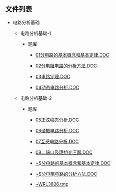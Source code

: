 

## 文件列表

- 电路分析基础

    - 电路分析基础-1

        - 题库

            - [01分电路的基本概念和基本定律.DOC](https://github.com/bjut-swift/BJUT-Helper/raw/master/%E7%94%B5%E8%B7%AF%E5%88%86%E6%9E%90%E5%9F%BA%E7%A1%80/%E7%94%B5%E8%B7%AF%E5%88%86%E6%9E%90%E5%9F%BA%E7%A1%80-1/%E9%A2%98%E5%BA%93/01%E5%88%86%E7%94%B5%E8%B7%AF%E7%9A%84%E5%9F%BA%E6%9C%AC%E6%A6%82%E5%BF%B5%E5%92%8C%E5%9F%BA%E6%9C%AC%E5%AE%9A%E5%BE%8B.DOC)

            - [02分电阻电路的分析方法.DOC](https://github.com/bjut-swift/BJUT-Helper/raw/master/%E7%94%B5%E8%B7%AF%E5%88%86%E6%9E%90%E5%9F%BA%E7%A1%80/%E7%94%B5%E8%B7%AF%E5%88%86%E6%9E%90%E5%9F%BA%E7%A1%80-1/%E9%A2%98%E5%BA%93/02%E5%88%86%E7%94%B5%E9%98%BB%E7%94%B5%E8%B7%AF%E7%9A%84%E5%88%86%E6%9E%90%E6%96%B9%E6%B3%95.DOC)

            - [03电路定理.DOC](https://github.com/bjut-swift/BJUT-Helper/raw/master/%E7%94%B5%E8%B7%AF%E5%88%86%E6%9E%90%E5%9F%BA%E7%A1%80/%E7%94%B5%E8%B7%AF%E5%88%86%E6%9E%90%E5%9F%BA%E7%A1%80-1/%E9%A2%98%E5%BA%93/03%E7%94%B5%E8%B7%AF%E5%AE%9A%E7%90%86.DOC)

            - [04动态电路分析.DOC](https://github.com/bjut-swift/BJUT-Helper/raw/master/%E7%94%B5%E8%B7%AF%E5%88%86%E6%9E%90%E5%9F%BA%E7%A1%80/%E7%94%B5%E8%B7%AF%E5%88%86%E6%9E%90%E5%9F%BA%E7%A1%80-1/%E9%A2%98%E5%BA%93/04%E5%8A%A8%E6%80%81%E7%94%B5%E8%B7%AF%E5%88%86%E6%9E%90.DOC)

    - 电路分析基础-2

        - 题库

            - [05正弦稳态分析.DOC](https://github.com/bjut-swift/BJUT-Helper/raw/master/%E7%94%B5%E8%B7%AF%E5%88%86%E6%9E%90%E5%9F%BA%E7%A1%80/%E7%94%B5%E8%B7%AF%E5%88%86%E6%9E%90%E5%9F%BA%E7%A1%80-2/%E9%A2%98%E5%BA%93/05%E6%AD%A3%E5%BC%A6%E7%A8%B3%E6%80%81%E5%88%86%E6%9E%90.DOC)

            - [06谐振电路分析.DOC](https://github.com/bjut-swift/BJUT-Helper/raw/master/%E7%94%B5%E8%B7%AF%E5%88%86%E6%9E%90%E5%9F%BA%E7%A1%80/%E7%94%B5%E8%B7%AF%E5%88%86%E6%9E%90%E5%9F%BA%E7%A1%80-2/%E9%A2%98%E5%BA%93/06%E8%B0%90%E6%8C%AF%E7%94%B5%E8%B7%AF%E5%88%86%E6%9E%90.DOC)

            - [07互感电路分析.DOC](https://github.com/bjut-swift/BJUT-Helper/raw/master/%E7%94%B5%E8%B7%AF%E5%88%86%E6%9E%90%E5%9F%BA%E7%A1%80/%E7%94%B5%E8%B7%AF%E5%88%86%E6%9E%90%E5%9F%BA%E7%A1%80-2/%E9%A2%98%E5%BA%93/07%E4%BA%92%E6%84%9F%E7%94%B5%E8%B7%AF%E5%88%86%E6%9E%90.DOC)

            - [08二端口及理想变压器.DOC](https://github.com/bjut-swift/BJUT-Helper/raw/master/%E7%94%B5%E8%B7%AF%E5%88%86%E6%9E%90%E5%9F%BA%E7%A1%80/%E7%94%B5%E8%B7%AF%E5%88%86%E6%9E%90%E5%9F%BA%E7%A1%80-2/%E9%A2%98%E5%BA%93/08%E4%BA%8C%E7%AB%AF%E5%8F%A3%E5%8F%8A%E7%90%86%E6%83%B3%E5%8F%98%E5%8E%8B%E5%99%A8.DOC)

            - [~$分电路的基本概念和基本定律.DOC](https://github.com/bjut-swift/BJUT-Helper/raw/master/%E7%94%B5%E8%B7%AF%E5%88%86%E6%9E%90%E5%9F%BA%E7%A1%80/%E7%94%B5%E8%B7%AF%E5%88%86%E6%9E%90%E5%9F%BA%E7%A1%80-2/%E9%A2%98%E5%BA%93/~%24%E5%88%86%E7%94%B5%E8%B7%AF%E7%9A%84%E5%9F%BA%E6%9C%AC%E6%A6%82%E5%BF%B5%E5%92%8C%E5%9F%BA%E6%9C%AC%E5%AE%9A%E5%BE%8B.DOC)

            - [~$分电阻电路的分析方法.DOC](https://github.com/bjut-swift/BJUT-Helper/raw/master/%E7%94%B5%E8%B7%AF%E5%88%86%E6%9E%90%E5%9F%BA%E7%A1%80/%E7%94%B5%E8%B7%AF%E5%88%86%E6%9E%90%E5%9F%BA%E7%A1%80-2/%E9%A2%98%E5%BA%93/~%24%E5%88%86%E7%94%B5%E9%98%BB%E7%94%B5%E8%B7%AF%E7%9A%84%E5%88%86%E6%9E%90%E6%96%B9%E6%B3%95.DOC)

            - [~WRL3826.tmp](https://github.com/bjut-swift/BJUT-Helper/raw/master/%E7%94%B5%E8%B7%AF%E5%88%86%E6%9E%90%E5%9F%BA%E7%A1%80/%E7%94%B5%E8%B7%AF%E5%88%86%E6%9E%90%E5%9F%BA%E7%A1%80-2/%E9%A2%98%E5%BA%93/~WRL3826.tmp)

